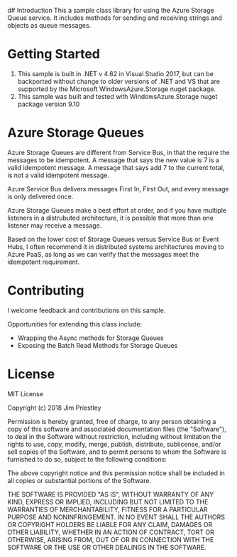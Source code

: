 d# Introduction 
This a sample class library for using the Azure Storage Queue service. It includes methods for sending and receiving strings and objects as queue messages.

# Getting Started
1.	This sample is built in .NET v 4.62 in Visual Studio 2017, but can be backported without change to older versions of .NET and VS that are supported by the Microsoft WindowsAzure.Storage nuget package.
2.	This sample was built and tested with WindowsAzure.Storage nuget package version 9.10

# Azure Storage Queues
Azure Storage Queues are different from Service Bus, in that the require the messages to be idempotent.
A message that says the new value is 7 is a valid idempotent message. A message that says add 7 to the current total, is not a valid idempotent message.

Azure Service Bus delivers messages First In, First Out, and every message is only delivered once.

Azure Storage Queues make a best effort at order, and if you have multiple listeners in a distrubuted architecture, it is possible that more than one listener may receive a message.

Based on the lower cost of Storage Queues versus Service Bus or Event Hubs, I often recommend it in distributed systems architectures moving to Azure PaaS, as long as we can verify that the messages meet the idempotent requirement.

# Contributing
I welcome feedback and contributions on this sample.

Opportunities for extending this class include:
- Wrapping the Async methods for Storage Queues
- Exposing the Batch Read Methods for Storage Queues

# License

MIT License

Copyright (c) 2018 Jim Priestley

Permission is hereby granted, free of charge, to any person obtaining a copy
of this software and associated documentation files (the "Software"), to deal
in the Software without restriction, including without limitation the rights
to use, copy, modify, merge, publish, distribute, sublicense, and/or sell
copies of the Software, and to permit persons to whom the Software is
furnished to do so, subject to the following conditions:

The above copyright notice and this permission notice shall be included in all
copies or substantial portions of the Software.

THE SOFTWARE IS PROVIDED "AS IS", WITHOUT WARRANTY OF ANY KIND, EXPRESS OR
IMPLIED, INCLUDING BUT NOT LIMITED TO THE WARRANTIES OF MERCHANTABILITY,
FITNESS FOR A PARTICULAR PURPOSE AND NONINFRINGEMENT. IN NO EVENT SHALL THE
AUTHORS OR COPYRIGHT HOLDERS BE LIABLE FOR ANY CLAIM, DAMAGES OR OTHER
LIABILITY, WHETHER IN AN ACTION OF CONTRACT, TORT OR OTHERWISE, ARISING FROM,
OUT OF OR IN CONNECTION WITH THE SOFTWARE OR THE USE OR OTHER DEALINGS IN THE
SOFTWARE.
